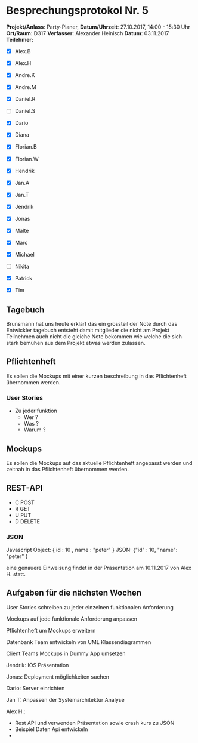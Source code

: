 # Besprechungsprotokol Nr. 5

**Projekt/Anlass**: Party-Planer, 
**Datum/Uhrzeit**: 27.10.2017, 14:00 - 15:30 Uhr
**Ort/Raum**: D317
**Verfasser**: Alexander Heinisch 
**Datum**: 03.11.2017
**Teilehmer:**

- [x] Alex.B
- [x] Alex.H
- [x] Andre.K
- [x] Andre.M
- [x] Daniel.R
- [ ] Daniel.S
- [x] Dario
- [x] Diana
- [x] Florian.B
- [x] Florian.W
- [x] Hendrik
- [x] Jan.A
- [x] Jan.T
- [x] Jendrik
- [x] Jonas
- [x] Malte
- [x] Marc
- [x] Michael
- [ ] Nikita
- [x] Patrick
- [x] Tim


## Tagebuch

Brunsmann hat uns heute erklärt das ein grossteil der Note durch das Entwickler tagebuch entsteht damit mitglieder die nicht am Projekt Teilnehmen auch nicht die gleiche Note bekommen wie welche die sich stark bemühen aus dem Projekt etwas werden zulassen.

## Pflichtenheft

Es sollen die Mockups mit einer kurzen beschreibung in das Pflichtenheft übernommen werden.

### User Stories

- Zu jeder funktion
  - Wer ?
  - Was ?
  - Warum ?

## Mockups

Es sollen die Mockups auf das aktuelle Pflichtenheft angepasst werden und zeitnah in das Pflichtenheft übernommen werden.

## REST-API

- C POST
- R GET
- U PUT
- D DELETE

### JSON

Javascript Object: { id : 10 , name : "peter" }
JSON: {"id" : 10, "name": "peter" }

eine genauere Einweisung findet in der Präsentation am 10.11.2017 von Alex H. statt.

## Aufgaben für die nächsten Wochen

User Stories schreiben zu jeder einzelnen funktionalen Anforderung

Mockups auf jede funktionale Anforderung anpassen

Pflichtenheft um Mockups erweitern

Datenbank Team entwickeln von UML Klassendiagrammen

Client Teams Mockups in Dummy App umsetzen

Jendrik: IOS Präsentation

Jonas: Deployment möglichkeiten suchen

Dario: Server einrichten

Jan T: Anpassen der Systemarchitektur Analyse

Alex H.: 

- Rest API und verwenden Präsentation sowie crash kurs zu JSON
- Beispiel Daten Api entwickeln
-  
